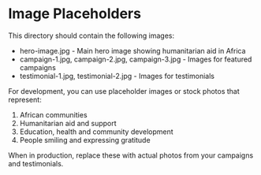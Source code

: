 # Image Placeholders

This directory should contain the following images:
- hero-image.jpg - Main hero image showing humanitarian aid in Africa
- campaign-1.jpg, campaign-2.jpg, campaign-3.jpg - Images for featured campaigns
- testimonial-1.jpg, testimonial-2.jpg - Images for testimonials

For development, you can use placeholder images or stock photos that represent:
1. African communities
2. Humanitarian aid and support
3. Education, health and community development
4. People smiling and expressing gratitude

When in production, replace these with actual photos from your campaigns and testimonials. 